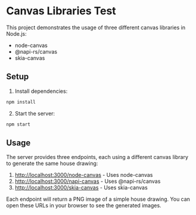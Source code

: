 # Canvas Libraries Test

This project demonstrates the usage of three different canvas libraries in Node.js:

- node-canvas
- @napi-rs/canvas
- skia-canvas

## Setup

1. Install dependencies:

```bash
npm install
```

2. Start the server:

```bash
npm start
```

## Usage

The server provides three endpoints, each using a different canvas library to generate the same house drawing:

1. [http://localhost:3000/node-canvas](http://localhost:3000/node-canvas) - Uses node-canvas
2. [http://localhost:3000/napi-canvas](http://localhost:3000/napi-canvas) - Uses @napi-rs/canvas
3. [http://localhost:3000/skia-canvas](http://localhost:3000/skia-canvas) - Uses skia-canvas

Each endpoint will return a PNG image of a simple house drawing. You can open these URLs in your browser to see the generated images.
